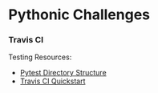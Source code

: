 # Pythonic Challenges

### Travis CI


Testing Resources:
 - [Pytest Directory Structure](https://blog.ionelmc.ro/2014/05/25/python-packaging/#the-structure)
 - [Travis CI Quickstart](https://github.com/softwaresaved/build_and_test_examples/blob/master/travis/HelloWorld.md)
